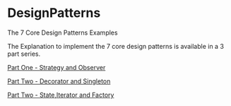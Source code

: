 # DesignPatterns
The 7 Core Design Patterns Examples

The Explanation to implement the 7 core design patterns is available in a 3 part series.

[Part One - Strategy and Observer](https://letstalkandcode.com/the-7-core-design-patterns/)

[Part Two - Decorator and Singleton](https://letstalkandcode.com/the-7-core-design-patterns-part-ii/)

[Part Two - State,Iterator and Factory](https://letstalkandcode.com/the-7-core-design-patterns-part-iii/)
